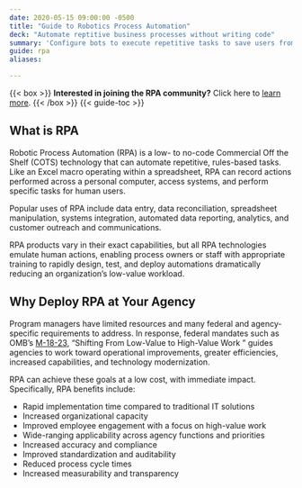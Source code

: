 ```yaml
---
date: 2020-05-15 09:00:00 -0500
title: "Guide to Robotics Process Automation"
deck: "Automate reptitive business processes without writing code"
summary: 'Configure bots to execute repetitive tasks to save users from performing mundane tasks repeatedly for the same process.'
guide: rpa
aliases:

---
```

{{< box >}}
**Interested in joining the RPA community?** Click here to [learn more](https://digital.gov/communities/rpa/).
{{< /box >}}
{{< guide-toc >}}
## What is RPA

Robotic Process Automation (RPA) is a low- to no-code Commercial Off the Shelf (COTS) technology that can automate repetitive, rules-based tasks. Like an Excel macro operating within a spreadsheet, RPA can record actions performed across a personal computer, access systems, and perform specific tasks for human users. 

Popular uses of RPA include data entry, data reconciliation, spreadsheet manipulation, systems integration, automated data reporting, analytics, and customer outreach and communications.

RPA products vary in their exact capabilities, but all RPA technologies emulate human actions, enabling process owners or staff with appropriate training to rapidly design, test, and deploy automations dramatically reducing an organization’s low-value workload. 


## Why Deploy RPA at Your Agency  
Program managers have limited resources and many federal and agency-specific requirements to address. In response, federal mandates such as OMB’s [M-18-23](https://www.whitehouse.gov/wp-content/uploads/2018/08/M-18-23.pdf), “Shifting From Low-Value to High-Value Work ” guides agencies to work toward operational improvements, greater efficiencies, increased capabilities, and technology modernization. 

RPA can achieve these goals at a low cost, with immediate impact. Specifically, RPA benefits include:

-   Rapid implementation time compared to traditional IT solutions
-   Increased organizational capacity
-   Improved employee engagement with a focus on high-value work
-   Wide-ranging applicability across agency functions and priorities
-   Increased accuracy and compliance
-   Improved standardization and auditability
-   Reduced process cycle times
-   Increased measurability and transparency